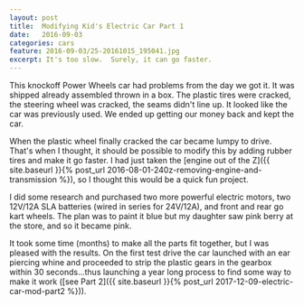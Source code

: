 ```yaml
---
layout: post
title:  Modifying Kid's Electric Car Part 1
date:   2016-09-03
categories: cars
feature: 2016-09-03/25-20161015_195041.jpg
excerpt: It's too slow.  Surely, it can go faster.
---
```


This knockoff Power Wheels car had problems from the day we got it.  It was shipped already assembled thrown in a box.  The plastic tires were cracked, the steering wheel was cracked, the seams didn't line up.  It looked like the car was previously used.  We ended up getting our money back and kept the car.  

When the plastic wheel finally cracked the car became lumpy to drive.  That's when I thought, it should be possible to modify this by adding rubber tires and make it go faster.  I had just taken the [engine out of the Z]({{ site.baseurl }}{% post_url 2016-08-01-240z-removing-engine-and-transmission %}), so I thought this would be a quick fun project.    

I did some research and purchased two more powerful electric motors, two 12V/12A SLA batteries (wired in series for 24V/12A), and front and rear go kart wheels.  The plan was to paint it blue but my daughter saw pink berry at the store, and so it became pink.

It took some time (months) to make all the parts fit together, but I was pleased with the results.  On the first test drive the car launched with an ear piercing whine and proceeded to strip the plastic gears in the gearbox within 30 seconds...thus launching a year long process to find some way to make it work ([see Part 2]({{ site.baseurl }}{% post_url 2017-12-09-electric-car-mod-part2 %})).
